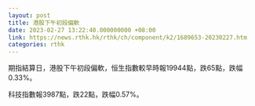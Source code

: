 ```yaml
---
layout: post
title: 港股下午初段偏軟
date: 2023-02-27 13:22:40.000000000 +08:00
link: https://news.rthk.hk/rthk/ch/component/k2/1689653-20230227.htm
categories: rthk
---
```


期指結算日，港股下午初段偏軟，恒生指數較早時報19944點，跌65點，跌幅0.33%。

科技指數報3987點，跌22點，跌幅0.57%。

